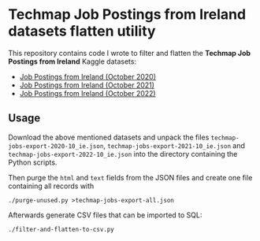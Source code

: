 # Techmap Job Postings from Ireland datasets flatten utility

This repository contains code I wrote to filter and flatten the **Techmap Job Postings from Ireland** Kaggle datasets:
* [Job Postings from Ireland (October 2020)](https://www.kaggle.com/datasets/techmap/job-postings-ireland-october-2020)
* [Job Postings from Ireland (October 2021)](https://www.kaggle.com/datasets/techmap/job-postings-ireland-october-2021)
* [Job Postings from Ireland (October 2022)](https://www.kaggle.com/datasets/techmap/job-postings-ireland-october-2022)

## Usage

Download the above mentioned datasets and unpack the files `techmap-jobs-export-2020-10_ie.json`,
`techmap-jobs-export-2021-10_ie.json` and `techmap-jobs-export-2022-10_ie.json` into the directory
containing the Python scripts.

Then purge the `html` and `text` fields from the JSON files and create one file containing all records with
```
./purge-unused.py >techmap-jobs-export-all.json
```

Afterwards generate CSV files that can be imported to SQL:
```
./filter-and-flatten-to-csv.py
```

